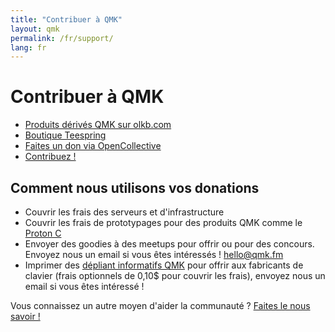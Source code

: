 ```yaml
---
title: "Contribuer à QMK"
layout: qmk
permalink: /fr/support/
lang: fr
---
```


# Contribuer à QMK

* [Produits dérivés QMK sur olkb.com](https://olkb.com/collections/parts)
* [Boutique Teespring](https://teespring.com/stores/qmk)
* [Faites un don via OpenCollective](https://opencollective.com/qmk-firmware)
* [Contribuez !](https://github.com/qmk/qmk_firmware/issues)

## Comment nous utilisons vos donations

* Couvrir les frais des serveurs et d'infrastructure
* Couvrir les frais de prototypages pour des produits QMK comme le [Proton C](/proton-c/)
* Envoyer des goodies à des meetups pour offrir ou pour des concours. Envoyez nous un email si vous êtes intéressés ! hello@qmk.fm
* Imprimer des [dépliant informatifs QMK](https://i.imgur.com/EoXgApN.png) pour offrir aux fabricants de clavier (frais optionnels de 0,10$ pour couvrir les frais), envoyez nous un email si vous êtes intéressé !

Vous connaissez un autre moyen d'aider la communauté ? [Faites le nous savoir !](https://github.com/qmk/qmk.fm/issues)

